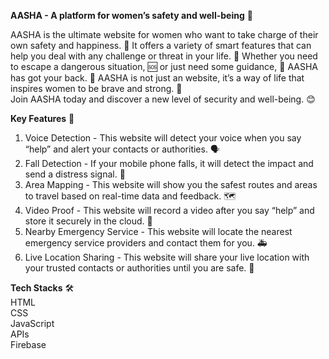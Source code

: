 **AASHA - A platform for women’s safety and well-being** 💖

AASHA is the ultimate website for women who want to take charge of their own safety and happiness. 💖 It offers a variety of smart features that can help you deal with any challenge or threat in your life. 🙌 Whether you need to escape a dangerous situation, 🆘 or just need some guidance, 🙏 AASHA has got your back. 👊 AASHA is not just an website, it’s a way of life that inspires women to be brave and strong. 💪  
Join AASHA today and discover a new level of security and well-being. 😊

**Key Features** 🌟  
1. Voice Detection - This website will detect your voice when you say “help” and alert your contacts or authorities. 🗣️  
2. Fall Detection - If your mobile phone falls, it will detect the impact and send a distress signal. 📱  
3. Area Mapping - This website will show you the safest routes and areas to travel based on real-time data and feedback. 🗺️  
4. Video Proof - This website will record a video after you say “help” and store it securely in the cloud. 🎥  
5. Nearby Emergency Service - This website will locate the nearest emergency service providers and contact them for you. 🚑  
6. Live Location Sharing - This website will share your live location with your trusted contacts or authorities until you are safe. 📍  

**Tech Stacks** 🛠️  
HTML  
CSS  
JavaScript  
APIs  
Firebase
